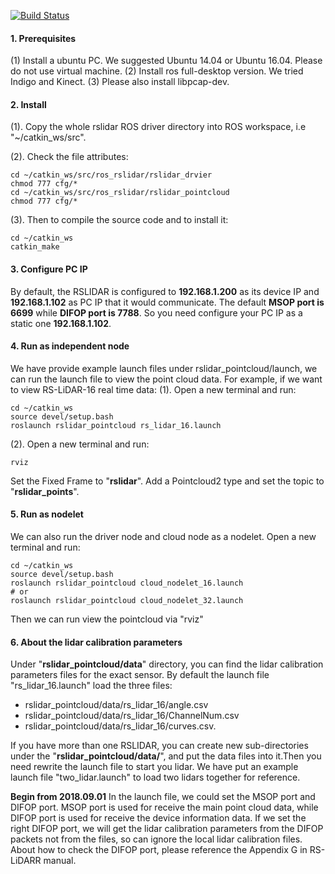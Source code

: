 [![Build Status](https://travis-ci.org/CPFL/robosense.svg?branch=develop-curves-function)](https://travis-ci.org/CPFL/robosense)

#### 1. Prerequisites
(1) Install a ubuntu PC. We suggested Ubuntu 14.04 or Ubuntu 16.04. Please do not use virtual machine.
(2) Install ros full-desktop version. We tried Indigo and Kinect.
(3) Please also install libpcap-dev.

####  2. Install
(1). Copy the whole rslidar ROS driver directory into ROS workspace, i.e "~/catkin_ws/src".

(2). Check the file attributes:

```
cd ~/catkin_ws/src/ros_rslidar/rslidar_drvier
chmod 777 cfg/*
cd ~/catkin_ws/src/ros_rslidar/rslidar_pointcloud
chmod 777 cfg/*
```

(3). Then to compile the source code and to install it:

```
cd ~/catkin_ws
catkin_make
```
#### 3. Configure PC IP
By default, the RSLIDAR is configured to **192.168.1.200** as its device IP and **192.168.1.102** as PC IP that it would communicate. The default **MSOP port is 6699** while **DIFOP port is 7788**.
So you need configure your PC IP as a static one **192.168.1.102**.

#### 4. Run as independent node
We have provide example launch files under rslidar_pointcloud/launch, we can run the launch file to view the point cloud data. For example, if we want to view RS-LiDAR-16 real time data:
(1). Open a new terminal and run:

```
cd ~/catkin_ws
source devel/setup.bash
roslaunch rslidar_pointcloud rs_lidar_16.launch
```

(2). Open a new terminal and run:

```
rviz
```
Set the Fixed Frame to "**rslidar**".
Add a Pointcloud2 type and set the topic to "**rslidar_points**".

#### 5. Run as nodelet
We can also run the driver node and cloud node as a nodelet.
Open a new terminal and run:

```
cd ~/catkin_ws
source devel/setup.bash
roslaunch rslidar_pointcloud cloud_nodelet_16.launch
# or
roslaunch rslidar_pointcloud cloud_nodelet_32.launch
```
Then we can run view the pointcloud via "rviz"

#### 6. About the lidar calibration parameters
Under "**rslidar_pointcloud/data**" directory, you can find the lidar calibration parameters files for the exact sensor. By default the launch file "rs_lidar_16.launch" load the three files:
- rslidar_pointcloud/data/rs_lidar_16/angle.csv
- rslidar_pointcloud/data/rs_lidar_16/ChannelNum.csv
- rslidar_pointcloud/data/rs_lidar_16/curves.csv.

If you have more than one RSLIDAR, you can create new sub-directories under the "**rslidar_pointcloud/data/**", and put the data files into it.Then you need rewrite the launch file to start you lidar. We have put an example launch file "two_lidar.launch" to load two lidars together for reference.

**Begin from 2018.09.01**
In the launch file, we could set the MSOP port and DIFOP port.
MSOP port is used for receive the main point cloud data, while DIFOP port is used for receive the device information data. If we set the right DIFOP port, we will get the lidar calibration parameters from the DIFOP packets not from the files, so can ignore the local lidar calibration files. About how to check the DIFOP port, please reference the Appendix G in RS-LiDARR manual.